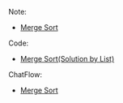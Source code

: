 Note:
* [Merge Sort](https://hackmd.io/@9CYR6Dt4Spaq5KQt88pXvg/rkGNzeQjS)

Code:
* [Merge Sort(Solution by List)](https://github.com/sefx5ever/SCU_DSA/blob/master/Week_5/Heap%20Sort(Solution%20by%20List).py)

ChatFlow:
* [Merge Sort](https://github.com/sefx5ever/SCU_DSA/blob/master/Week_5/Merge%20Sort.jpg)



